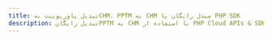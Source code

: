 ---title: تبدیل پاورپوینت بهCHM، PPTM به CHM مبدل رایگان یا PHP SDKdescription: تبدیل رایگانPPTM به CHM با استفاده از PHP Cloud APIs & SDK. همچنین اسناد Microsoft PowerPoint را در Cloud ایجاد، ویرایش و رندر کنید.---